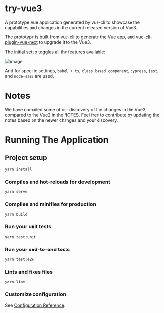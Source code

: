 # try-vue3

A prototype Vue application generated by vue-cli to showcase the capabilities and changes in the current released version of Vue3.

The prototype is built from [vue-cli](https://cli.vuejs.org/) to generate the Vue app, and [vue-cli-plugin-vue-next](https://github.com/vuejs/vue-cli-plugin-vue-next) to upgrade it to the Vue3.

The initial setup toggles all the features available:

![image](https://res.cloudinary.com/practicaldev/image/fetch/s--3YiDqpn9--/c_limit%2Cf_auto%2Cfl_progressive%2Cq_auto%2Cw_880/https://i.ibb.co/LtFp3mJ/Screenshot-from-2020-04-20-01-55-43.png)

And for specific settings, `babel + ts`, `class based component`, `cypress`, `jest`, and `node-sass` are used.

# Notes

We have compiled some of our discovery of the changes in the Vue3, compared to the Vue2 in the [NOTES](NOTES.md).
Feel free to contribute by updating the notes based on the newer changes and your discovery.

# Running The Application

## Project setup
```
yarn install
```

### Compiles and hot-reloads for development
```
yarn serve
```

### Compiles and minifies for production
```
yarn build
```

### Run your unit tests
```
yarn test:unit
```

### Run your end-to-end tests
```
yarn test:e2e
```

### Lints and fixes files
```
yarn lint
```

### Customize configuration
See [Configuration Reference](https://cli.vuejs.org/config/).
